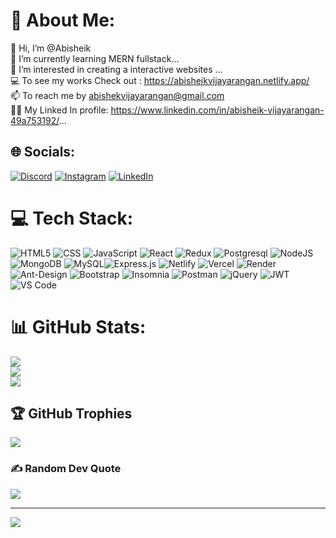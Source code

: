 # 💫 About Me:
👋 Hi, I’m @Abisheik<br>🌱 I’m currently learning MERN fullstack...<br>👀 I’m interested in creating a interactive websites ...<br>💻 To see my works Check out : https://abisheikvijayarangan.netlify.app/<br>📫 To reach me by abishekvijayarangan@gmail.com<br>👨‍💻 My Linked In profile: https://www.linkedin.com/in/abisheik-vijayarangan-49a753192/...


## 🌐 Socials:
[![Discord](https://img.shields.io/badge/Discord-%237289DA.svg?logo=discord&logoColor=white)](https://discord.gg/https://discord.gg/aWVQm4v9) [![Instagram](https://img.shields.io/badge/Instagram-%23E4405F.svg?logo=Instagram&logoColor=white)](https://instagram.com/abisheik_99) [![LinkedIn](https://img.shields.io/badge/LinkedIn-%230077B5.svg?logo=linkedin&logoColor=white)](https://linkedin.com/in/abisheik-vijayarangan-49a753192/) 

# 💻 Tech Stack:
![HTML5](https://img.shields.io/badge/html5-%23E34F26.svg?style=for-the-badge&logo=html5&logoColor=white) ![CSS](https://img.shields.io/badge/CSS-264de4?style=for-the-badge&logo=css3&logoColor=white) ![JavaScript](https://img.shields.io/badge/javascript-%23323330.svg?style=for-the-badge&logo=javascript&logoColor=%23F7DF1E) ![React](https://img.shields.io/badge/react-%2320232a.svg?style=for-the-badge&logo=react&logoColor=%2361DAFB) ![Redux](https://img.shields.io/badge/Redux-764ABC?style=for-the-badge&logo=redux&logoColor=white&color=121212) ![Postgresql](https://img.shields.io/badge/Redux-764ABC?style=for-the-badge&logo=postgresql&logoColor=white&color=121212)
 ![NodeJS](https://img.shields.io/badge/node.js-6DA55F?style=for-the-badge&logo=node.js&logoColor=white) ![MongoDB](https://img.shields.io/badge/MongoDB-%234ea94b.svg?style=for-the-badge&logo=mongodb&logoColor=white) ![MySQL](https://img.shields.io/badge/mysql-%2300f.svg?style=for-the-badge&logo=mysql&logoColor=white)![Express.js](https://img.shields.io/badge/express.js-%23404d59.svg?style=for-the-badge&logo=express&logoColor=%2361DAFB) ![Netlify](https://img.shields.io/badge/netlify-%23000000.svg?style=for-the-badge&logo=netlify&logoColor=#00C7B7) ![Vercel](https://img.shields.io/badge/vercel-%23000000.svg?style=for-the-badge&logo=vercel&logoColor=white) ![Render](https://img.shields.io/badge/RENDER-black?style=for-the-badge&logo=render) ![Ant-Design](https://img.shields.io/badge/-AntDesign-%230170FE?style=for-the-badge&logo=ant-design&logoColor=white) ![Bootstrap](https://img.shields.io/badge/bootstrap-%23563D7C.svg?style=for-the-badge&logo=bootstrap&logoColor=white)  ![Insomnia](https://img.shields.io/badge/Insomnia-black?style=for-the-badge&logo=insomnia&logoColor=5849BE) ![Postman](https://img.shields.io/badge/Postman-FF6C37?style=for-the-badge&logo=postman&logoColor=white&color=282828) ![jQuery](https://img.shields.io/badge/jquery-%230769AD.svg?style=for-the-badge&logo=jquery&logoColor=white) ![JWT](https://img.shields.io/badge/JWT-black?style=for-the-badge&logo=JSON%20web%20tokens) ![VS Code](https://img.shields.io/badge/VS_Code-5C2D91?style=for-the-badge&logo=visual-studio&logoColor=white&color=black) 

# 📊 GitHub Stats:
![](https://github-readme-stats.vercel.app/api?username=abisheik88&theme=highcontrast&hide_border=true&include_all_commits=true&count_private=true)<br/>
![](https://github-readme-streak-stats.herokuapp.com/?user=abisheik88&theme=highcontrast&hide_border=true)<br/>
![](https://github-readme-stats.vercel.app/api/top-langs/?username=abisheik88&theme=highcontrast&hide_border=true&include_all_commits=true&count_private=true&layout=compact)

## 🏆 GitHub Trophies
![](https://github-profile-trophy.vercel.app/?username=abisheik88&theme=tokyonight&no-frame=false&no-bg=false&margin-w=4)

### ✍️ Random Dev Quote
![](https://quotes-github-readme.vercel.app/api?type=horizontal&theme=tokyonight)

---
[![](https://visitcount.itsvg.in/api?id=abisheik88&icon=2&color=0)](https://visitcount.itsvg.in)

<!-- Proudly created with GPRM ( https://gprm.itsvg.in ) -->
